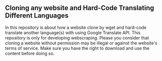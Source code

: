 ## Cloning any website and Hard-Code Translating Different Languages

In this repository is about how a website clone by wget and hard-code translate another language(s) with using Google Translate API. This repository is only for developing webscraping. Please you consider that cloning a website without permission may be illegal or against the website's terms of service. Make sure you have the right to download and use the content before doing so.
